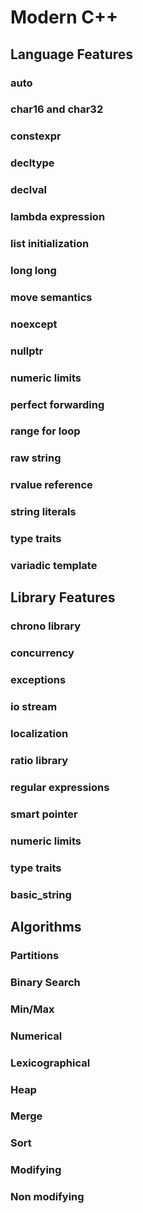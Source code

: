# Modern C++ #

## Language Features ##

### auto
 
### char16 and char32
 
### constexpr
 
### decltype
 
### declval
 
### lambda expression
 
### list initialization
 
### long long
 
### move semantics
 
### noexcept
 
### nullptr
 
### numeric limits
 
### perfect forwarding
 
### range for loop
 
### raw string
 
### rvalue reference
 
### string literals
 
### type traits
 
### variadic template

## Library Features ##

### chrono library

### concurrency
 
### exceptions
 
### io stream
 
### localization
 
### ratio library
 
### regular expressions
 
### smart pointer
 
### numeric limits
 
### type traits
 
### basic_string

## Algorithms

### Partitions

### Binary Search

### Min/Max

### Numerical

### Lexicographical

### Heap

### Merge

### Sort

### Modifying

### Non modifying




